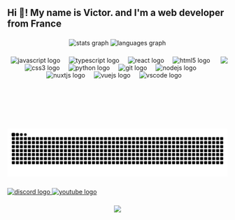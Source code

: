 <h2 align="left">Hi 👋! My name is Victor. and I'm a web developer from France</h2>

###

<div align="center">
  <img src="https://github-readme-stats.vercel.app/api?username=webfrostblack&hide_title=false&hide_rank=false&show_icons=true&include_all_commits=true&count_private=true&disable_animations=false&theme=default&locale=en&hide_border=false" height="150" alt="stats graph"  />
  <img src="https://github-readme-stats.vercel.app/api/top-langs?username=webfrostblack&locale=en&hide_title=false&layout=compact&card_width=320&langs_count=5&theme=default&hide_border=false" height="150" alt="languages graph"  />
</div>

###

<img align="right" height="151" src="https://media1.tenor.com/m/fipLKB59KcUAAAAC"  />

###

<div align="center">
  <img src="https://skillicons.dev/icons?i=js" height="47" alt="javascript logo"  />
  <img width="12" />
  <img src="https://skillicons.dev/icons?i=ts" height="47" alt="typescript logo"  />
  <img width="12" />
  <img src="https://skillicons.dev/icons?i=react" height="47" alt="react logo"  />
  <img width="12" />
  <img src="https://skillicons.dev/icons?i=html" height="47" alt="html5 logo"  />
  <img width="12" />
  <img src="https://skillicons.dev/icons?i=css" height="47" alt="css3 logo"  />
  <img width="12" />
  <img src="https://skillicons.dev/icons?i=py" height="47" alt="python logo"  />
  <img width="12" />
  <img src="https://skillicons.dev/icons?i=git" height="47" alt="git logo"  />
  <img width="12" />
  <img src="https://skillicons.dev/icons?i=nodejs" height="47" alt="nodejs logo"  />
  <img width="12" />
  <img src="https://skillicons.dev/icons?i=nuxtjs" height="47" alt="nuxtjs logo"  />
  <img width="12" />
  <img src="https://skillicons.dev/icons?i=vue" height="47" alt="vuejs logo"  />
  <img width="12" />
  <img src="https://skillicons.dev/icons?i=vscode" height="47" alt="vscode logo"  />
</div>

###

<br clear="both">

![snake gif](https://github.com/WebFrostBlack/WebFrostBlack/blob/output/snake.svg)

###

<div align="left">
  <a href="https://discord.com/_frostblack" target="_blank">
    <img src="https://raw.githubusercontent.com/maurodesouza/profile-readme-generator/master/src/assets/icons/social/discord/default.svg" width="52" height="40" alt="discord logo"  />
  </a>
  <a href="https://youtube.com" target="_blank">
    <img src="https://raw.githubusercontent.com/maurodesouza/profile-readme-generator/master/src/assets/icons/social/youtube/default.svg" width="52" height="40" alt="youtube logo"  />
  </a>
</div>

###

<div align="center">
  <img src="https://profile-counter.glitch.me/webfrostblack/count.svg?"  />
</div>

###
